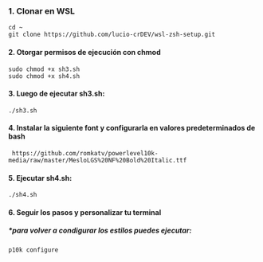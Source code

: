 ### 1. Clonar en WSL 
    cd ~
    git clone https://github.com/lucio-crDEV/wsl-zsh-setup.git
    
#### 2. Otorgar permisos de ejecución con chmod 
    sudo chmod +x sh3.sh
    sudo chmod +x sh4.sh


#### 3. Luego de ejecutar sh3.sh: 
    ./sh3.sh

#### 4. Instalar la siguiente font y configurarla en valores predeterminados de bash
     https://github.com/romkatv/powerlevel10k-media/raw/master/MesloLGS%20NF%20Bold%20Italic.ttf
     
#### 5. Ejecutar sh4.sh: 
    ./sh4.sh

#### 6. Seguir los pasos y personalizar tu terminal



##### *para volver a condigurar los estilos puedes ejecutar: 
    p10k configure   

